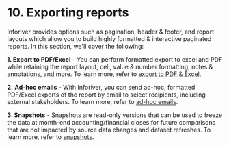# 10. Exporting reports

Inforiver provides options such as pagination, header & footer, and report layouts which allow you to build highly formatted & interactive paginated reports. In this section, we'll cover the following:

**1. Export to PDF/Excel** - You can perform formatted export to excel and PDF while retaining the report layout, cell, value & number formatting, notes & annotations, and more. To learn more, refer to [export to PDF & Excel](export.md).

**2.** **Ad-hoc emails** - With Inforiver, you can send ad-hoc, formatted PDF/Excel exports of the report by email to select recipients, including external stakeholders. To learn more, refer to [ad-hoc emails](ad-hoc-emails.md).

**3. Snapshots** - Snapshots are read-only versions that can be used to freeze the data at month-end accounting/financial closes for future comparisons that are not impacted by source data changes and dataset refreshes. To learn more, refer to [snapshots](snapshot-enterprise-only/).
